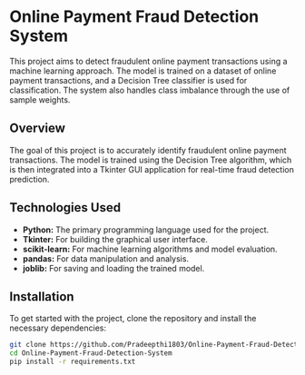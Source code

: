 # Online Payment Fraud Detection System

This project aims to detect fraudulent online payment transactions using a machine learning approach. The model is trained on a dataset of online payment transactions, and a Decision Tree classifier is used for classification. The system also handles class imbalance through the use of sample weights.

## Overview

The goal of this project is to accurately identify fraudulent online payment transactions. The model is trained using the Decision Tree algorithm, which is then integrated into a Tkinter GUI application for real-time fraud detection prediction.

## Technologies Used

- **Python:** The primary programming language used for the project.
- **Tkinter:** For building the graphical user interface.
- **scikit-learn:** For machine learning algorithms and model evaluation.
- **pandas:** For data manipulation and analysis.
- **joblib:** For saving and loading the trained model.

## Installation

To get started with the project, clone the repository and install the necessary dependencies:

```bash
git clone https://github.com/Pradeepthi1803/Online-Payment-Fraud-Detection-System.git
cd Online-Payment-Fraud-Detection-System
pip install -r requirements.txt

